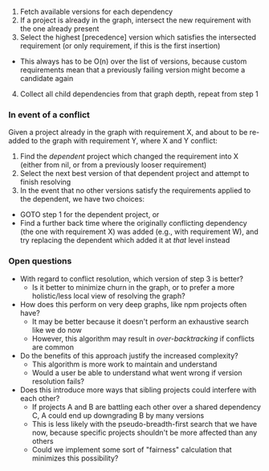 1. Fetch available versions for each dependency
2. If a project is already in the graph, intersect the new requirement with the one already present
3. Select the highest [precedence] version which satisfies the intersected requirement (or only requirement, if this is the first insertion)
  * This always has to be O(n) over the list of versions, because custom requirements mean that a previously failing version might become a candidate again
4. Collect all child dependencies from that graph depth, repeat from step 1

### In event of a conflict

Given a project already in the graph with requirement X, and about to be re-added to the graph with requirement Y, where X and Y conflict:

1. Find the _dependent_ project which changed the requirement into X (either from nil, or from a previously looser requirement)
2. Select the next best version of that dependent project and attempt to finish resolving
3. In the event that no other versions satisfy the requirements applied to the dependent, we have two choices:
  - GOTO step 1 for the dependent project, or
  - Find a further back time where the originally conflicting dependency (the one with requirement X) was added (e.g., with requirement W), and try replacing the dependent which added it at _that_ level instead

### Open questions

- With regard to conflict resolution, which version of step 3 is better?
  - Is it better to minimize churn in the graph, or to prefer a more holistic/less local view of resolving the graph?
- How does this perform on very deep graphs, like npm projects often have?
  - It may be better because it doesn't perform an exhaustive search like we do now
  - However, this algorithm may result in _over-backtracking_ if conflicts are common
- Do the benefits of this approach justify the increased complexity?
  - This algorithm is more work to maintain and understand
  - Would a user be able to understand what went wrong if version resolution fails?
- Does this introduce more ways that sibling projects could interfere with each other?
  - If projects A and B are battling each other over a shared dependency C, A could end up downgrading B by many versions
  - This is less likely with the pseudo-breadth-first search that we have now, because specific projects shouldn't be more affected than any others
  - Could we implement some sort of "fairness" calculation that minimizes this possibility?
